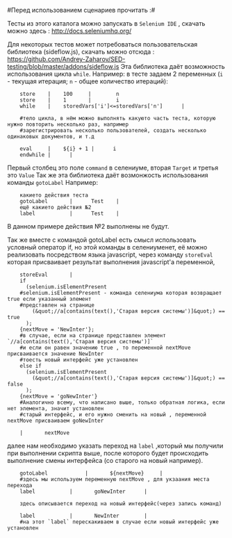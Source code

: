 #Перед использованием сценариев прочитать :#

Тесты из этого каталога можно запускать в `Selenium IDE` , скачать можно здесь :
http://docs.seleniumhq.org/
        
Для некоторых тестов может потребоваться пользовательская библиотека (sideflow.js), скачать можно отсюда :
https://github.com/Andrey-Zaharov/SED-testing/blob/master/addons/sideflow.js
Эта библиотека даёт возможность использования цикла `while`. 
Например:
в тесте задаем 2 переменных (`i` - текущая итерация; `n` - общее количество итераций):

        store    |    100     |        n
        store    |    1       |        i
        while    |    storedVars['i']<=storedVars['n']      |
        
        #тело цикла, в нём можно выполнять какуюто часть теста, которую нужно повторить несколько раз, например
        #зарегистрировать несколько пользователей, создать несколько одинаковых документов, и т.д
        
        eval     |    ${i} + 1 |      i
        endwhile |      |

Первый столбец это поле `command` в селениуме, вторая `Target` и третья это `Value`
Так же эта библиотека даёт возмонжость использования команды `gotoLabel`
Например:

        какието действия теста
        gotoLabel       |      Test    |
        ещё какието действия №2
        label           |      Test    |
        
В данном примере действия №2 выполнены не будут.

Так же вместе с командой gotoLabel есть смысл использовать условный оператор if, но этой команды в селениуменет, её можно реализовать посредством языка javascript, через команду `storeEval` которая присваивает результат выполнения javascript'a переменной,

        storeEval       |       
        if 
          (selenium.isElementPresent
        #selenium.isElementPresent - команда селениума которая возвращает true если указанный элемент
        #представлен на странице
            (&quot;//a[contains(text(),'Старая версия системы')]&quot;) == true
          );
        {nextMove = 'NewInter'};
        #в случае, если на странице представлен элемент `//a[contains(text(),'Старая версия системы')]`
        #и если он равен значению true , то переменной nextMove присваивается значение NewInter 
        #тоесть новый интерфейс уже установлен
        else if 
          (selenium.isElementPresent
            (&quot;//a[contains(text(),'Старая версия системы')]&quot;) == false
          );
        {nextMove = 'goNewInter'}
        #Аналогично всему, что написано выше, только обратная логика, если нет элемента, значит установлен 
        #старый интерфейс, и его нужно сменить на новый , переменной nextMove присваиваем goNewInter
        
        |       nextMove

далее нам необходимо указать переход на `label` ,который мы получили при выполнении скрипта выше, после которого будет происходить выполнение смены интерфейса (со старого на новый например).

        gotoLabel            |       ${nextMove}     |
        #здесь мы используем переменную nextMove , для укзаания места перехода
        label           |       goNewInter      |
        
        здесь описывается переход на новый интерфейс(через запись команд)
        
        label           |       NewInter        |
        #на этот `label` перескакиваем в случае если новый интерфейс уже установлен


